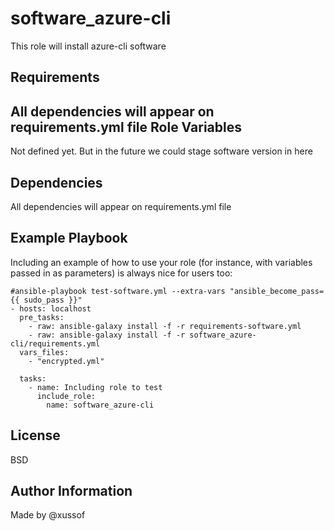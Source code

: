 software_azure-cli
=========

This role will install azure-cli software

Requirements
------------

All dependencies will appear on requirements.yml file
Role Variables
--------------

Not defined yet. But in the future we could stage software version in here

Dependencies
------------

All dependencies will appear on requirements.yml file

Example Playbook
----------------

Including an example of how to use your role (for instance, with variables passed in as parameters) is always nice for users too:

    #ansible-playbook test-software.yml --extra-vars "ansible_become_pass={{ sudo_pass }}"
    - hosts: localhost
      pre_tasks:
        - raw: ansible-galaxy install -f -r requirements-software.yml
        - raw: ansible-galaxy install -f -r software_azure-cli/requirements.yml
      vars_files:
        - "encrypted.yml"

      tasks:
        - name: Including role to test
          include_role:
            name: software_azure-cli


License
-------

BSD

Author Information
------------------
Made by @xussof
